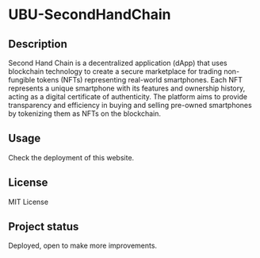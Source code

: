 # UBU-SecondHandChain

## Description
Second Hand Chain is a decentralized application (dApp) that uses blockchain technology to create a secure marketplace for trading non-fungible tokens (NFTs) representing real-world smartphones. Each NFT represents a unique smartphone with its features and ownership history, acting as a digital certificate of authenticity. The platform aims to provide transparency and efficiency in buying and selling pre-owned smartphones by tokenizing them as NFTs on the blockchain.

## Usage
Check the deployment of this website.

## License
MIT License

## Project status
Deployed, open to make more improvements.
